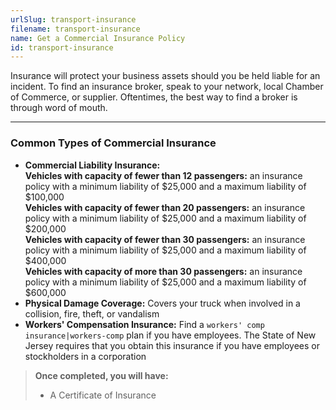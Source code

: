 ```yaml
---
urlSlug: transport-insurance
filename: transport-insurance
name: Get a Commercial Insurance Policy
id: transport-insurance
---
```

Insurance will protect your business assets should you be held liable for an incident.
To find an insurance broker, speak to your network, local Chamber of Commerce, or supplier. Oftentimes, the best way to find a broker is through word of mouth.

---
### Common Types of Commercial Insurance
- **Commercial Liability Insurance:**  
**Vehicles with capacity of fewer than 12 passengers:** an insurance policy with a minimum liability of $25,000 and a maximum liability of $100,000   
**Vehicles with capacity of fewer than 20 passengers:** an insurance policy with a minimum liability of $25,000 and a maximum liability of $200,000   
**Vehicles with capacity of fewer than 30 passengers:** an insurance policy with a minimum liability of $25,000 and a maximum liability of $400,000  
**Vehicles with capacity of more than 30 passengers:** an insurance policy with a minimum liability of $25,000 and a maximum liability of $600,000
- **Physical Damage Coverage:** Covers your truck when involved in a collision, fire, theft, or vandalism
- **Workers' Compensation Insurance:** Find a `workers' comp insurance|workers-comp` plan if you have employees. The State of New Jersey requires that you obtain this insurance if you have employees or stockholders in a corporation
 
>**Once completed, you will have:**
>- A Certificate of Insurance
